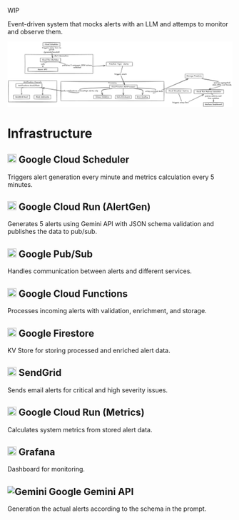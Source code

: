 WIP

Event-driven system that mocks alerts with an LLM and attemps to monitor and observe them.

![diagram](images/diagram.png)


# Infrastructure

## <img src="https://raw.githubusercontent.com/AwesomeLogos/google-cloud-icons/master/docs/icons/Cloud%20Scheduler.svg" width="20" height="20"> Google Cloud Scheduler
Triggers alert generation every minute and metrics calculation every 5 minutes.

## <img src="https://raw.githubusercontent.com/AwesomeLogos/google-cloud-icons/master/docs/icons/Cloud%20Run.svg" width="20" height="20"> Google Cloud Run (AlertGen)
Generates 5 alerts using Gemini API with JSON schema validation and publishes the data to pub/sub.

## <img src="https://raw.githubusercontent.com/AwesomeLogos/google-cloud-icons/master/docs/icons/Cloud%20Pub%20Sub.svg" width="20" height="20"> Google Pub/Sub
Handles communication between alerts and different services.

## <img src="https://raw.githubusercontent.com/AwesomeLogos/google-cloud-icons/master/docs/icons/Cloud%20Functions.svg" width="20" height="20"> Google Cloud Functions
Processes incoming alerts with validation, enrichment, and storage.

## <img src="https://raw.githubusercontent.com/AwesomeLogos/google-cloud-icons/master/docs/icons/Cloud%20Firestore.svg" width="20" height="20"> Google Firestore
KV Store for storing processed and enriched alert data.

## <img src="https://www.svgrepo.com/show/354327/sendgrid-icon.svg" width="20" height="20"> SendGrid
Sends email alerts for critical and high severity issues.

## <img src="https://raw.githubusercontent.com/AwesomeLogos/google-cloud-icons/master/docs/icons/Cloud%20Run.svg" width="20" height="20"> Google Cloud Run (Metrics)
Calculates system metrics from stored alert data.

## <img src="https://grafana.com/static/img/menu/grafana2.svg" width="20" height="20"> Grafana
Dashboard for monitoring.

## ![Gemini](https://www.gstatic.com/lamda/images/gemini_sparkle_v002_d4735304ff6292a690345.svg) Google Gemini API
Generation the actual alerts according to the schema in the prompt.

